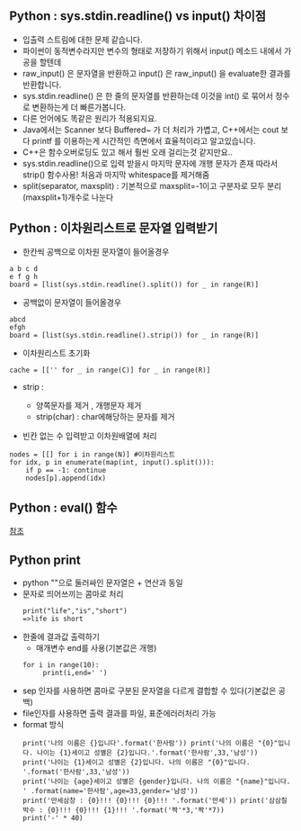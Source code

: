 ﻿## Python : sys.stdin.readline() vs input() 차이점  
* 입출력 스트림에 대한 문제 같습니다.  
* 파이썬이 동적변수라지만 변수의 형태로 저장하기 위해서 input() 메소드 내에서 가공을 할텐데  
* raw_input() 은 문자열을 반환하고 input() 은 raw_input() 을 evaluate한 결과를 반환합니다.  
* sys.stdin.readline() 은 한 줄의 문자열를 반환하는데 이것을 int() 로 묶어서 정수로 변환하는게 더 빠른가봅니다.  
* 다른 언어에도 똑같은 원리가 적용되지요.  
* Java에서는 Scanner 보다 Buffered~ 가 더 처리가 가볍고, C++에서는 cout 보다 printf 를 이용하는게 시간적인 측면에서 효율적이라고 알고있습니다.  
* C++은 함수오버로딩도 있고 해서 훨씬 오래 걸리는것 같지만요..  
* sys.stdin.readline()으로 입력 받을시 마지막 문자에 개행 문자가 존재 따라서 strip() 함수사용! 처음과 마지막 whitespace를 제거해줌
* split(separator, maxsplit) : 기본적으로 maxsplit=-1이고 구분자로 모두 분리 (maxsplit+1)개수로 나눈다


  
## Python : 이차원리스트로 문자열 입력받기  
  
- 한칸씩 공백으로 이차원 문자열이 들어올경우  
```  
a b c d  
e f g h  
board = [list(sys.stdin.readline().split()) for _ in range(R)]  
```  
  
* 공백없이 문자열이 들어올경우  
```
abcd  
efgh  
board = [list(sys.stdin.readline().strip()) for _ in range(R)]  
 ```

* 이차원리스트 초기화  
``` 
cache = [['' for _ in range(C)] for _ in range(R)]  
```
- strip :
	- 양쪽문자를 제거 , 개행문자 제거
	-  strip(char) : char에해당하는 문자를 제거
  
- 빈칸 없는 수 입력받고 이차원배열에 처리 
```
nodes = [[] for i in range(N)] #이차원리스트 
for idx, p in enumerate(map(int, input().split())):
    if p == -1: continue
    nodes[p].append(idx)
```
## Python : eval() 함수  
[참조](https://bluese05.tistory.com/64)


## Python print
- python ""으로 둘러싸인 문자열은 + 연산과 동일
- 문자로 띄어쓰끼는 콤마로 처리
	```
	print("life","is","short")
	=>life is short
	``` 
- 한줄에 결과값 출력하기 
	- 매개변수 end를 사용(기본값은 개행)
	```
	for i in range(10):
		 print(i,end=' ')
	```
- sep 인자를 사용하면 콤마로 구분된 문자열을 다르게 결합할 수 있다(기본값은 공백)
- file인자를 사용하면 출력 결과를 파일, 표준에러러처리 가능
- format 방식
	 ```
	 print('나의 이름은 {}입니다'.format('한사람')) print('나의 이름은 "{0}"입니다. 나이는 {1}세이고 성별은 {2}입니다.'.format('한사람',33,'남성')) 
	 print('나이는 {1}세이고 성별은 {2}입니다. 나의 이름은 "{0}"입니다. '.format('한사람',33,'남성')) 
	 print('나이는 {age}세이고 성별은 {gender}입니다. 나의 이름은 "{name}"입니다. ' .format(name='한사람',age=33,gender='남성')) 
	 print('만세삼창 : {0}!!! {0}!!! {0}!!! '.format('만세')) print('삼삼칠 박수 : {0}!!! {0}!!! {1}!!! '.format('짝'*3,'짝'*7)) 
	 print('-' * 40)
	 ```
